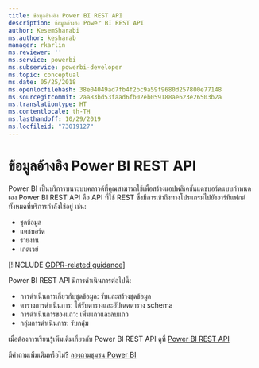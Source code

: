 ```yaml
---
title: ข้อมูลอ้างอิง Power BI REST API
description: ข้อมูลอ้างอิง Power BI REST API
author: KesemSharabi
ms.author: kesharab
manager: rkarlin
ms.reviewer: ''
ms.service: powerbi
ms.subservice: powerbi-developer
ms.topic: conceptual
ms.date: 05/25/2018
ms.openlocfilehash: 38e04049ad7fb4f2bc9a59f9680d257800e77148
ms.sourcegitcommit: 2aa83bd53faad6fb02eb059188ae623e26503b2a
ms.translationtype: HT
ms.contentlocale: th-TH
ms.lasthandoff: 10/29/2019
ms.locfileid: "73019127"
---
```

# <a name="power-bi-rest-api-reference"></a>ข้อมูลอ้างอิง Power BI REST API

Power BI เป็นบริการบนระบบคลาวด์ที่คุณสามารถใช้เพื่อสร้างแอปพลิเคชันแดชบอร์ดแบบกำหนดเอง Power BI REST API คือ API ที่ใช้ REST ซึ่งมีการเข้าถึงทางโปรแกรมไปยังอาร์ทิแฟกต์ทั้งหมดที่บริการกำลังใช้อยู่ เช่น:
* ชุดข้อมูล
* แดชบอร์ด
* รายงาน
* เกตเวย์

[!INCLUDE [GDPR-related guidance](../includes/gdpr-hybrid-note.md)]

Power BI REST API มีการดำเนินการต่อไปนี้:

* การดำเนินการเกี่ยวกับชุดข้อมูล: รับและสร้างชุดข้อมูล
* ตารางการดำเนินการ: ได้รับตารางและอัปเดตตาราง schema
* การดำเนินการของแถว: เพิ่มแถวและลบแถว
* กลุ่มการดำเนินการ: รับกลุ่ม

เมื่อต้องการเรียนรู้เพิ่มเติมเกี่ยวกับ Power BI REST API ดูที่ [Power BI REST API](https://docs.microsoft.com/rest/api/power-bi/)

มีคำถามเพิ่มเติมหรือไม่? [ลองถามชุมชน Power BI](http://community.powerbi.com/)
